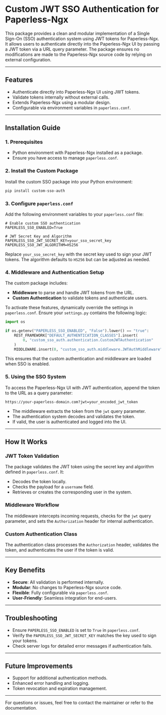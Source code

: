 # Custom JWT SSO Authentication for Paperless-Ngx

This package provides a clean and modular implementation of a Single Sign-On (SSO) authentication system using JWT tokens for Paperless-Ngx. It allows users to authenticate directly into the Paperless-Ngx UI by passing a JWT token via a URL query parameter. The package ensures no modifications are made to the Paperless-Ngx source code by relying on external configuration.

---

## **Features**

- Authenticate directly into Paperless-Ngx UI using JWT tokens.
- Validate tokens internally without external calls.
- Extends Paperless-Ngx using a modular design.
- Configurable via environment variables in `paperless.conf`.

---

## **Installation Guide**

### **1. Prerequisites**
- Python environment with Paperless-Ngx installed as a package.
- Ensure you have access to manage `paperless.conf`.

### **2. Install the Custom Package**
Install the custom SSO package into your Python environment:

```bash
pip install custom-sso-auth
```

### **3. Configure `paperless.conf`**
Add the following environment variables to your `paperless.conf` file:

```env
# Enable custom SSO authentication
PAPERLESS_SSO_ENABLED=True

# JWT Secret Key and Algorithm
PAPERLESS_SSO_JWT_SECRET_KEY=your_sso_secret_key
PAPERLESS_SSO_JWT_ALGORITHM=HS256
```

Replace `your_sso_secret_key` with the secret key used to sign your JWT tokens. The algorithm defaults to `HS256` but can be adjusted as needed.

### **4. Middleware and Authentication Setup**
The custom package includes:
- **Middleware** to parse and handle JWT tokens from the URL.
- **Custom Authentication** to validate tokens and authenticate users.

To activate these features, dynamically override the settings in `paperless.conf`. Ensure your `settings.py` contains the following logic:

```python
import os

if os.getenv("PAPERLESS_SSO_ENABLED", "False").lower() == "true":
    REST_FRAMEWORK["DEFAULT_AUTHENTICATION_CLASSES"].insert(
        0, "custom_sso_auth.authentication.CustomJWTAuthentication"
    )
    MIDDLEWARE.insert(0, "custom_sso_auth.middleware.JWTAuthMiddleware")
```

This ensures that the custom authentication and middleware are loaded when SSO is enabled.

### **5. Using the SSO System**
To access the Paperless-Ngx UI with JWT authentication, append the token to the URL as a query parameter:

```text
https://your-paperless-domain.com?jwt=your_encoded_jwt_token
```

- The middleware extracts the token from the `jwt` query parameter.
- The authentication system decodes and validates the token.
- If valid, the user is authenticated and logged into the UI.

---

## **How It Works**

### **JWT Token Validation**
The package validates the JWT token using the secret key and algorithm defined in `paperless.conf`. It:
- Decodes the token locally.
- Checks the payload for a `username` field.
- Retrieves or creates the corresponding user in the system.

### **Middleware Workflow**
The middleware intercepts incoming requests, checks for the `jwt` query parameter, and sets the `Authorization` header for internal authentication.

### **Custom Authentication Class**
The authentication class processes the `Authorization` header, validates the token, and authenticates the user if the token is valid.

---

## **Key Benefits**

- **Secure**: All validation is performed internally.
- **Modular**: No changes to Paperless-Ngx source code.
- **Flexible**: Fully configurable via `paperless.conf`.
- **User-Friendly**: Seamless integration for end-users.

---

## **Troubleshooting**

- Ensure `PAPERLESS_SSO_ENABLED` is set to `True` in `paperless.conf`.
- Verify the `PAPERLESS_SSO_JWT_SECRET_KEY` matches the key used to sign your tokens.
- Check server logs for detailed error messages if authentication fails.

---

## **Future Improvements**

- Support for additional authentication methods.
- Enhanced error handling and logging.
- Token revocation and expiration management.

---

For questions or issues, feel free to contact the maintainer or refer to the documentation.
